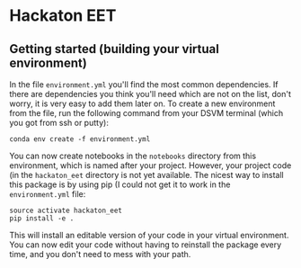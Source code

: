 # Hackaton EET

## Getting started (building your virtual environment)
In the file `environment.yml` you'll find the most common dependencies.
If there are dependencies you think you'll need which are not on the list, don't worry, it is very easy to add them later on.
To create a new environment from the file, run the following command from your DSVM terminal (which you got from ssh or putty):

    conda env create -f environment.yml

You can now create notebooks in the `notebooks` directory from this environment, which is named after your project.
However, your project code (in the `hackaton_eet` directory is not yet available. The nicest way to install this package is by using pip (I could not get it to work in the `environment.yml` file:

    source activate hackaton_eet
    pip install -e .

This will install an editable version of your code in your virtual environment. You can now edit your code without having to reinstall the package every time, and you don't need to mess with your path.
